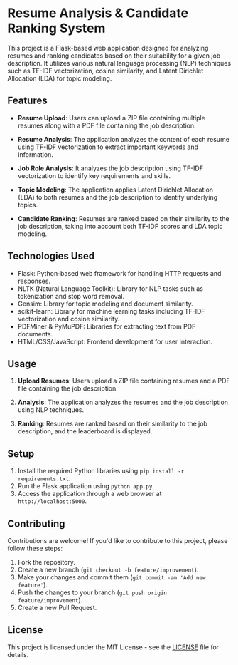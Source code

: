 # Resume Analysis & Candidate Ranking System

This project is a Flask-based web application designed for analyzing resumes and ranking candidates based on their suitability for a given job description. It utilizes various natural language processing (NLP) techniques such as TF-IDF vectorization, cosine similarity, and Latent Dirichlet Allocation (LDA) for topic modeling.

## Features

- **Resume Upload**: Users can upload a ZIP file containing multiple resumes along with a PDF file containing the job description.
  
- **Resume Analysis**: The application analyzes the content of each resume using TF-IDF vectorization to extract important keywords and information.

- **Job Role Analysis**: It analyzes the job description using TF-IDF vectorization to identify key requirements and skills.

- **Topic Modeling**: The application applies Latent Dirichlet Allocation (LDA) to both resumes and the job description to identify underlying topics.

- **Candidate Ranking**: Resumes are ranked based on their similarity to the job description, taking into account both TF-IDF scores and LDA topic modeling.

## Technologies Used

- Flask: Python-based web framework for handling HTTP requests and responses.
- NLTK (Natural Language Toolkit): Library for NLP tasks such as tokenization and stop word removal.
- Gensim: Library for topic modeling and document similarity.
- scikit-learn: Library for machine learning tasks including TF-IDF vectorization and cosine similarity.
- PDFMiner & PyMuPDF: Libraries for extracting text from PDF documents.
- HTML/CSS/JavaScript: Frontend development for user interaction.

## Usage

1. **Upload Resumes**: Users upload a ZIP file containing resumes and a PDF file containing the job description.

2. **Analysis**: The application analyzes the resumes and the job description using NLP techniques.

3. **Ranking**: Resumes are ranked based on their similarity to the job description, and the leaderboard is displayed.

## Setup

1. Install the required Python libraries using `pip install -r requirements.txt`.
2. Run the Flask application using `python app.py`.
3. Access the application through a web browser at `http://localhost:5000`.

## Contributing

Contributions are welcome! If you'd like to contribute to this project, please follow these steps:

1. Fork the repository.
2. Create a new branch (`git checkout -b feature/improvement`).
3. Make your changes and commit them (`git commit -am 'Add new feature'`).
4. Push the changes to your branch (`git push origin feature/improvement`).
5. Create a new Pull Request.

## License

This project is licensed under the MIT License - see the [LICENSE](LICENSE) file for details.
